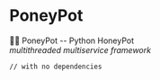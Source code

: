 # PoneyPot

🦄:honey_pot: PoneyPot -- Python HoneyPot  
_multithreaded multiservice framework_

```// with no dependencies```
